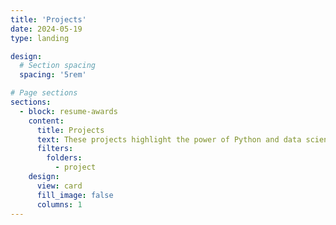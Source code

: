 ```yaml
---
title: 'Projects'
date: 2024-05-19
type: landing

design:
  # Section spacing
  spacing: '5rem'

# Page sections
sections:
  - block: resume-awards
    content:
      title: Projects
      text: These projects highlight the power of Python and data science in contributing to social justice initiatives. They involve analyzing large data sets to uncover patterns of inequality, developing algorithms to promote fairness, and creating interactive visualizations to help communicate complex social issues.
      filters:
        folders:
          - project
    design:
      view: card
      fill_image: false
      columns: 1
---
```

